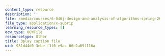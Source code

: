 ```yaml
---
content_type: resource
description: ''
file: /media/courses/6-046j-design-and-analysis-of-algorithms-spring-2015/981d44d03ebef1f0e9ac66e2a09f116a_C6EWVBNCxsc.srt
file_type: application/x-subrip
learning_resource_types: []
ocw_type: OCWFile
resourcetype: Other
title: 3play caption file
uid: 981d44d0-3ebe-f1f0-e9ac-66e2a09f116a
---
```


